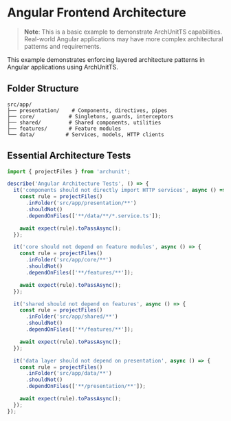 # Angular Frontend Architecture

> **Note**: This is a basic example to demonstrate ArchUnitTS capabilities. Real-world Angular applications may have more complex architectural patterns and requirements.

This example demonstrates enforcing layered architecture patterns in Angular applications using ArchUnitTS.

## Folder Structure

```
src/app/
├── presentation/    # Components, directives, pipes
├── core/           # Singletons, guards, interceptors
├── shared/         # Shared components, utilities
├── features/       # Feature modules
└── data/          # Services, models, HTTP clients
```

## Essential Architecture Tests

```typescript
import { projectFiles } from 'archunit';

describe('Angular Architecture Tests', () => {
  it('components should not directly import HTTP services', async () => {
    const rule = projectFiles()
      .inFolder('src/app/presentation/**')
      .shouldNot()
      .dependOnFiles(['**/data/**/*.service.ts']);

    await expect(rule).toPassAsync();
  });

  it('core should not depend on feature modules', async () => {
    const rule = projectFiles()
      .inFolder('src/app/core/**')
      .shouldNot()
      .dependOnFiles(['**/features/**']);

    await expect(rule).toPassAsync();
  });

  it('shared should not depend on features', async () => {
    const rule = projectFiles()
      .inFolder('src/app/shared/**')
      .shouldNot()
      .dependOnFiles(['**/features/**']);

    await expect(rule).toPassAsync();
  });

  it('data layer should not depend on presentation', async () => {
    const rule = projectFiles()
      .inFolder('src/app/data/**')
      .shouldNot()
      .dependOnFiles(['**/presentation/**']);

    await expect(rule).toPassAsync();
  });
});
```
